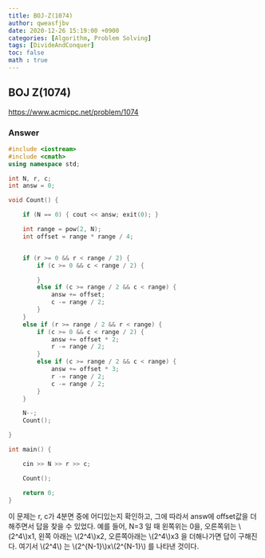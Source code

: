 ```yaml
---
title: BOJ-Z(1074)
author: qweasfjbv
date: 2020-12-26 15:19:00 +0900
categories: [Algorithm, Problem Solving]
tags: [DivideAndConquer]
toc: false
math : true
---
```


## BOJ Z(1074)

<https://www.acmicpc.net/problem/1074>

### Answer

```cpp
#include <iostream>
#include <cmath>
using namespace std;

int N, r, c;
int answ = 0;

void Count() {

	if (N == 0) { cout << answ; exit(0); }

	int range = pow(2, N);
	int offset = range * range / 4;


	if (r >= 0 && r < range / 2) {
		if (c >= 0 && c < range / 2) {

		}
		else if (c >= range / 2 && c < range) {
			answ += offset;
			c -= range / 2;
		}
	}
	else if (r >= range / 2 && r < range) {
		if (c >= 0 && c < range / 2) {
			answ += offset * 2;
			r -= range / 2;
		}
		else if (c >= range / 2 && c < range) {
			answ += offset * 3;
			r -= range / 2;
			c -= range / 2;
		}
	}

	N--;
	Count();

}

int main() {

	cin >> N >> r >> c;

	Count();

	return 0;
}
```

이 문제는 r, c가 4분면 중에 어디있는지 확인하고, 그에 따라서 answ에 offset값을 더해주면서 답을 찾을 수 있었다. 예를 들어, N=3 일 때 왼쪽위는 0을, 오른쪽위는 \\(2^4\\)x1, 왼쪽 아래는 \\(2^4\\)x2, 오른쪽아래는 \\(2^4\\)x3 을 더해나가면 답이 구해진다.
여기서 \\(2^4\\) 는 \\(2^{N-1}\\)x\\(2^{N-1}\\) 를 나타낸 것이다.